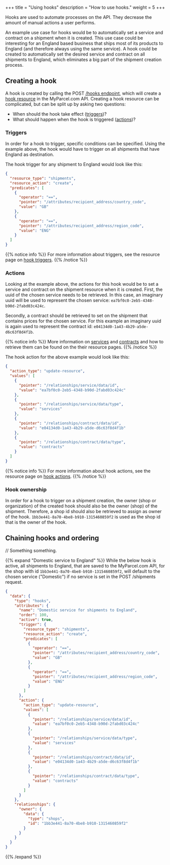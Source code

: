 +++
title = "Using hooks"
description = "How to use hooks."
weight = 5
+++

Hooks are used to automate processes on the API. They decrease the amount of manual actions a user performs.  
  
An example use case for hooks would be to automatically set a service and contract on a shipment when it is created.
This use case could be interesting for an England based business that ships most of its products to England (and therefore always using the same service).
A hook could be created to automatically set the desired service and contract on all shipments to England, 
which eliminates a big part of the shipment creation process.

## Creating a hook
A hook is created by calling the POST [/hooks endpoint](/api/resources/hooks/#endpoints), 
which will create a [hook resource](/api/resources/hooks) in the MyParcel.com API.
Creating a hook resource can be complicated, but can be split up by asking two questions:

- When should the hook take effect ([triggers](#triggers))?
- What should happen when the hook is triggered ([actions](#actions))?

### Triggers
In order for a hook to trigger, specific conditions can be specified. 
Using the example above, the hook would have to trigger on all shipments that have England as destination. 

The hook trigger for any shipment to England would look like this:
```json
{
  "resource_type": "shipments",
  "resource_action": "create",
  "predicates": [
    {
      "operator": "==",
      "pointer": "/attributes/recipient_address/country_code",
      "value": "GB"
    },
    {
      "operator": "==",
      "pointer": "/attributes/recipient_address/region_code",
      "value": "ENG"
    }
  ]
}
```

{{% notice info %}}
For more information about triggers, see the resource page on [hook triggers](/api/resources/hooks/trigger).
{{% /notice %}}

### Actions
Looking at the example above, the actions for this hook would be to set a service and contract on the shipment resource when it is created.
First, the uuid of the chosen service needs to be retrieved. In this case, an imaginary uuid will be used to represent the chosen service: `ea7bf0c0-2eb5-4348-b90d-2fabd03c424c`.

Secondly, a contract should be retrieved to set on the shipment that contains prices for the chosen service. 
For this example an imaginary uuid is again used to represent the contract id: `e04134d0-1a43-4b29-a5de-d6c63f8d4f1b`.

{{% notice info %}}
More information on [services](/api/resources/services) and [contracts](/api/resources/contracts) and how to retrieve them can be found on the their resource pages.
{{% /notice %}}

The hook action for the above example would look like this: 

```json
{
  "action_type": "update-resource",
  "values": [
    {
      "pointer": "/relationships/service/data/id",
      "value": "ea7bf0c0-2eb5-4348-b90d-2fabd03c424c"
    },
    {
      "pointer": "/relationships/service/data/type",
      "value": "services"
    },
    {
      "pointer": "/relationships/contract/data/id",
      "value": "e04134d0-1a43-4b29-a5de-d6c63f8d4f1b"
    },
    {
      "pointer": "/relationships/contract/data/type",
      "value": "contracts"
    }
  ]
}
```

{{% notice info %}} 
For more information about hook actions, see the resource page on [hook actions](/api/resources/hooks/action).
{{% /notice %}}

### Hook ownership
In order for a hook to trigger on a shipment creation, the owner (shop or organization) of the created hook should also be the owner (shop) of the shipment.
Therefore, a shop id should also be retrieved to assign as owner of the hook. `1bb3e441-8a70-4be8-b910-1315460859f2` is used as the shop id that is the owner of the hook.

## Chaining hooks and ordering
// Something something.


{{% expand "Domestic service to England" %}}
While the below hook is active, all shipments to England, that are saved to the MyParcel.com API, for the shop with id `1bb3e441-8a70-4be8-b910-1315460859f2`, 
will default to the chosen service ("Domestic") if no service is set in the POST /shipments request. 

```json
{
  "data": {
    "type": "hooks",
    "attributes": {
      "name": "Domestic service for shipments to England",
      "order": 100,
      "active": true,
      "trigger": {
        "resource_type": "shipments",
        "resource_action": "create",
        "predicates": [
          {
            "operator": "==",
            "pointer": "/attributes/recipient_address/country_code",
            "value": "GB"
          },
          {
            "operator": "==",
            "pointer": "/attributes/recipient_address/region_code",
            "value": "ENG"
          }
        ]
      },
      "action": {
        "action_type": "update-resource",
        "values": [
          {
            "pointer": "/relationships/service/data/id",
            "value": "ea7bf0c0-2eb5-4348-b90d-2fabd03c424c"
          },
          {
            "pointer": "/relationships/service/data/type",
            "value": "services"
          },
          {
            "pointer": "/relationships/contract/data/id",
            "value": "e04134d0-1a43-4b29-a5de-d6c63f8d4f1b"
          },
          {
            "pointer": "/relationships/contract/data/type",
            "value": "contracts"
          }
        ]
      }
    },
    "relationships": {
      "owner": {
        "data": {
          "type": "shops",
          "id": "1bb3e441-8a70-4be8-b910-1315460859f2"
        }
      }
    }
  }
}
```
{{% /expand %}}


